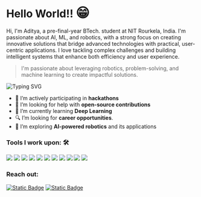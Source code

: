 <h1>Hello World!! <span style='font-size:35px;'>&#128513;</span></h1>

Hi, I'm Aditya, a pre-final-year BTech. student at NIT Rourkela, India. I'm passionate about AI, ML, and robotics, with a strong focus on creating innovative solutions that bridge advanced technologies with practical, user-centric applications. I love tackling complex challenges and building intelligent systems that enhance both efficiency and user experience.

> I'm passionate about leveraging robotics, problem-solving, and machine learning to create impactful solutions.

![Typing SVG](https://readme-typing-svg.herokuapp.com?vCenter=true&width=500&lines=Robotics+Enthusiast+with+a+Code-Driven+Mind;Problem+Solver+with+a+Future-Focused+Vision;Machine+Learning+Explorer+with+a+Creative+Edge;Web+Innovator+with+a+Robotic+Twist;Developer+with+a+Passion+for+Intelligent+Solutions)


- 🔭 I’m actively participating in <strong>hackathons</strong>
- 🤔 I’m looking for help with <strong>open-source contributions</strong>
- 🌱 I’m currently learning <strong>Deep Learning</strong>
- 🔍 I’m looking for <strong> career opportunities</strong>.
- 🚀 I’m exploring <strong>AI-powered robotics</strong> and its applications

### Tools I work upon: 🛠

<img src="https://img.shields.io/badge/C%20-%2300599C.svg?&style=for-the-badge&logo=c&logoColor=white">   <img src="https://img.shields.io/badge/C++%20-%2300599C.svg?&style=for-the-badge&logo=c%2B%2B&logoColor=white">   <img src="https://img.shields.io/badge/Python%20-%2314354C.svg?&style=for-the-badge&logo=python&logoColor=white">   <img src="https://img.shields.io/badge/HTML%20-%23E34F26.svg?&style=for-the-badge&logo=html5&logoColor=white">   <img src="https://img.shields.io/badge/CSS%20-%231572B6.svg?&style=for-the-badge&logo=css3&logoColor=white">   <img src="https://img.shields.io/badge/JavaScript%20-%23323330.svg?&style=for-the-badge&logo=javascript&logoColor=%23F7DF1E">   <img src="https://img.shields.io/badge/SQL%20-%230D597F.svg?&style=for-the-badge&logo=sql&logoColor=white">   <img src="https://img.shields.io/badge/Windows%20-%230078D6.svg?&style=for-the-badge&logo=windows&logoColor=white">   <img src="https://img.shields.io/badge/Linux%20-%23FCC624.svg?&style=for-the-badge&logo=linux&logoColor=white">   <img src="https://img.shields.io/badge/Adobe%20Illustrator%20-%23FF9A00.svg?&style=for-the-badge&logo=adobe%20illustrator&logoColor=white">  <img src="https://img.shields.io/badge/React-blue?style=for-the-badge&logo=react&logoColor=white">


### Reach out:
<a href="mailto:adityakumarray.main@gmail.com">
<img alt="Static Badge" src="https://img.shields.io/badge/adityakumarray.main%40gmail.com-7B83EB?style=for-the-badge&logo=gmail&logoColor=white"></a>
<a href="https://www.linkedin.com/in/aditya-kumar-ray-4b9967263/">
<img alt="Static Badge" src="https://img.shields.io/badge/ADITYA-blue?style=for-the-badge&logo=LinkedIn&logoColor=white"></a>
